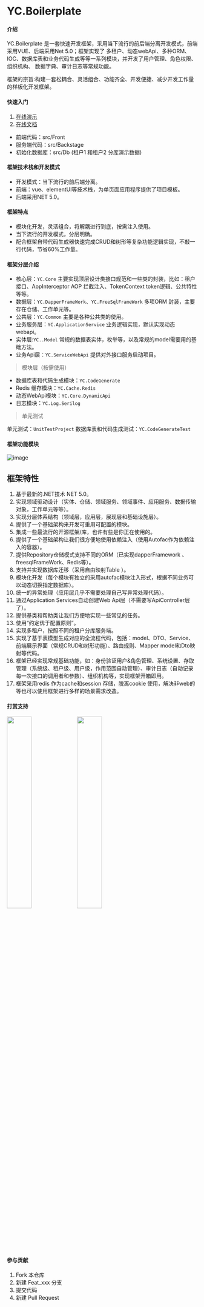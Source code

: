 # YC.Boilerplate

#### 介绍
YC.Boilerplate 是一套快速开发框架，采用当下流行的前后端分离开发模式，前端 采用VUE、后端采用Net 5.0；框架实现了
多租户、动态webApi、多种ORM、IOC、数据库表和业务代码生成等等一系列模块，并开发了用户管理、角色权限、组织机构、
数据字典、审计日志等常规功能。

框架的宗旨:构建一套松耦合、灵活组合、功能齐全、开发便捷、减少开发工作量的样板化开发框架。

#### 快速入门

1. [在线演示](http://yc.yc-l.com/)
2. [在线文档](http://doc.yc-l.com/)

- 前端代码：src/Front
- 服务端代码：src/Backstage
- 初始化数据库：src/Db (租户1 和租户2 分库演示数据)

#### 框架技术栈和开发模式

- 开发模式：当下流行的前后端分离。
- 前端：vue、elementUI等技术栈，为单页面应用程序提供了项目模板。
- 后端采用NET 5.0。

#### 框架特点

- 模块化开发，灵活组合，将解耦进行到底，按需注入使用。
- 当下流行的开发模式，分层明确。
- 配合框架自带代码生成器快速完成CRUD和树形等复杂功能逻辑实现，不敲一行代码，节省60%工作量。

#### 框架分层介绍

- 核心层：```YC.Core``` 主要实现顶层设计类接口规范和一些类的封装，比如：租户接口、AopInterceptor AOP 拦截注入、TokenContext token逻辑、公共特性等等。
- 数据层：```YC.DapperFrameWork```、```YC.FreeSqlFrameWork``` 多项ORM 封装，主要存在仓储、工作单元等。
- 公共层：```YC.Common``` 主要是各种公共类的使用。
- 业务服务层：```YC.ApplicationService``` 业务逻辑实现，默认实现动态webapi。
- 实体层:```YC..Model``` 常规的数据表实体，枚举等，以及常规的model需要用的基础方法。
- 业务Api层：```YC.ServiceWebApi``` 提供对外接口服务启动项目。

> 模块层（按需使用）

- 数据库表和代码生成模块：```YC.CodeGenerate```
- Redis 缓存模块：```YC.Cache.Redis```
- 动态WebApi模块：```YC.Core.DynamicApi```
- 日志模块：```YC.Log.Serilog```

> 单元测试

单元测试：```UnitTestProject```
数据库表和代码生成测试：```YC.CodeGenerateTest```

#### 框架功能模块

![image](https://gitee.com/linxuanming/yc.boilerplate/blob/master/assets/images/%E6%A1%86%E6%9E%B6%E5%9B%BE.png)

## 框架特性

1. 基于最新的.NET技术 NET 5.0。
2. 实现领域驱动设计（实体、仓储、领域服务、领域事件、应用服务、数据传输对象，工作单元等等）。
3. 实现分层体系结构（领域层，应用层，展现层和基础设施层）。
4. 提供了一个基础架构来开发可重用可配置的模块。
5. 集成一些最流行的开源框架/库，也许有些是你正在使用的。
6. 提供了一个基础架构让我们很方便地使用依赖注入（使用Autofac作为依赖注入的容器）。
7. 提供Repository仓储模式支持不同的ORM（已实现dapperFramework 、freesqlFrameWork、Redis等）。
8. 支持并实现数据库迁移（采用自由映射Table ）。
9. 模块化开发（每个模块有独立的采用autofac模块注入形式，根据不同业务可以动态切换指定数据库）。
10. 统一的异常处理（应用层几乎不需要处理自己写异常处理代码）。
11. 通过Application Services自动创建Web Api层（不需要写ApiController层了）。
12. 提供基类和帮助类让我们方便地实现一些常见的任务。
13. 使用“约定优于配置原则”。
14. 实现多租户，按照不同的租户分库服务端。
15. 实现了基于表模型生成对应的全流程代码，包括：model、DTO、Service、前端展示界面（常规CRUD和树形功能）、路由规则、Mapper model和Dto映射等代码。
16. 框架已经实现常规基础功能，如：身份验证用户&角色管理、系统设置、存取管理（系统级、租户级、用户级，作用范围自动管理）、审计日志（自动记录每一次接口的调用者和参数）、组织机构等，实现框架开箱即用。
17. 框架采用redis 作为cache和session 存储，脱离cookie 使用，解决非web的等也可以使用框架进行多样的场景需求改造。

#### 打赏支持

<img src="https://gitee.com/linxuanming/yc.boilerplate/blob/master/assets/images/payCode/weixin_CollectionCode.jpg" width="36%" height="36%">
<img src="https://gitee.com/linxuanming/yc.boilerplate/blob/master/assets/images/payCode/alipay_CollectionCode.jpg" width="36%" height="36%">

#### 参与贡献

1.  Fork 本仓库
2.  新建 Feat_xxx 分支
3.  提交代码
4.  新建 Pull Request


